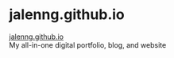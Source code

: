 # jalenng.github.io
[jalenng.github.io](https://jalenng.github.io)\
My all-in-one digital portfolio, blog, and website
